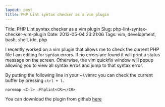 ```yaml
---
layout: post
title: PHP Lint syntax checker as a vim plugin
---
```


Title:          PHP Lint syntax checker as a vim plugin
Slug:           php-lint-syntax-checker-vim-plugin
Date:           2012-05-04 23:21:06
Tags:           vim, development, bash, shell, ide, php

I recently worked on a vim plugin that allows me to check the current PHP file I am editing for syntax errors.
If no errors are found it will print a status message on the screen. Otherwise, the vim quickfix window will popup allowing you to view all syntax erros and jump to that syntax error.
<!--more-->
By putting the following line in your ~/.vimrc you can check the current buffer by pressing `ctrl + l`.

    noremap <C-l> :Phplint<CR></CR>

You can download the plugin from github [here](http://github.com/nrocco/vim-phplint "Vim plugin to check php files for syntax errors")
